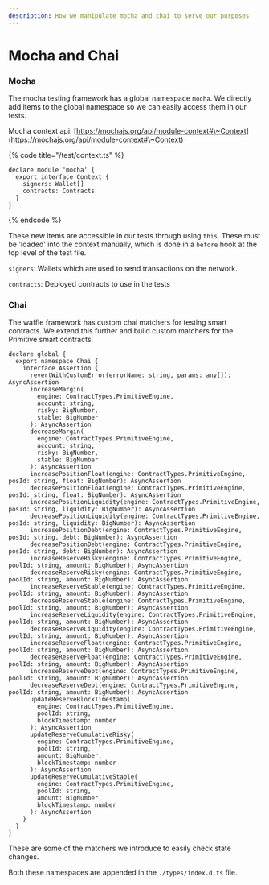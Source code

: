 ```yaml
---
description: How we manipulate mocha and chai to serve our purposes
---
```


# Mocha and Chai

### Mocha

The mocha testing framework has a global namespace `mocha`. We directly add items to the global namespace so we can easily access them in our tests.

Mocha context api: [https://mochajs.org/api/module-context#\~Context](https://mochajs.org/api/module-context#\~Context)

{% code title="/test/context.ts" %}
```
declare module 'mocha' {
  export interface Context {
    signers: Wallet[]
    contracts: Contracts
  }
}
```
{% endcode %}

These new items are accessible in our tests through using `this`. These must be 'loaded' into the context manually, which is done in a `before` hook at the top level of the test file.

`signers`: Wallets which are used to send transactions on the network.

`contracts`: Deployed contracts to use in the tests



### Chai

The waffle framework has custom chai matchers for testing smart contracts. We extend this further and build custom matchers for the Primitive smart contracts.

```
declare global {
  export namespace Chai {
    interface Assertion {
      revertWithCustomError(errorName: string, params: any[]): AsyncAssertion
      increaseMargin(
        engine: ContractTypes.PrimitiveEngine,
        account: string,
        risky: BigNumber,
        stable: BigNumber
      ): AsyncAssertion
      decreaseMargin(
        engine: ContractTypes.PrimitiveEngine,
        account: string,
        risky: BigNumber,
        stable: BigNumber
      ): AsyncAssertion
      increasePositionFloat(engine: ContractTypes.PrimitiveEngine, posId: string, float: BigNumber): AsyncAssertion
      decreasePositionFloat(engine: ContractTypes.PrimitiveEngine, posId: string, float: BigNumber): AsyncAssertion
      increasePositionLiquidity(engine: ContractTypes.PrimitiveEngine, posId: string, liquidity: BigNumber): AsyncAssertion
      decreasePositionLiquidity(engine: ContractTypes.PrimitiveEngine, posId: string, liquidity: BigNumber): AsyncAssertion
      increasePositionDebt(engine: ContractTypes.PrimitiveEngine, posId: string, debt: BigNumber): AsyncAssertion
      decreasePositionDebt(engine: ContractTypes.PrimitiveEngine, posId: string, debt: BigNumber): AsyncAssertion
      increaseReserveRisky(engine: ContractTypes.PrimitiveEngine, poolId: string, amount: BigNumber): AsyncAssertion
      decreaseReserveRisky(engine: ContractTypes.PrimitiveEngine, poolId: string, amount: BigNumber): AsyncAssertion
      increaseReserveStable(engine: ContractTypes.PrimitiveEngine, poolId: string, amount: BigNumber): AsyncAssertion
      decreaseReserveStable(engine: ContractTypes.PrimitiveEngine, poolId: string, amount: BigNumber): AsyncAssertion
      increaseReserveLiquidity(engine: ContractTypes.PrimitiveEngine, poolId: string, amount: BigNumber): AsyncAssertion
      decreaseReserveLiquidity(engine: ContractTypes.PrimitiveEngine, poolId: string, amount: BigNumber): AsyncAssertion
      increaseReserveFloat(engine: ContractTypes.PrimitiveEngine, poolId: string, amount: BigNumber): AsyncAssertion
      decreaseReserveFloat(engine: ContractTypes.PrimitiveEngine, poolId: string, amount: BigNumber): AsyncAssertion
      increaseReserveDebt(engine: ContractTypes.PrimitiveEngine, poolId: string, amount: BigNumber): AsyncAssertion
      decreaseReserveDebt(engine: ContractTypes.PrimitiveEngine, poolId: string, amount: BigNumber): AsyncAssertion
      updateReserveBlockTimestamp(
        engine: ContractTypes.PrimitiveEngine,
        poolId: string,
        blockTimestamp: number
      ): AsyncAssertion
      updateReserveCumulativeRisky(
        engine: ContractTypes.PrimitiveEngine,
        poolId: string,
        amount: BigNumber,
        blockTimestamp: number
      ): AsyncAssertion
      updateReserveCumulativeStable(
        engine: ContractTypes.PrimitiveEngine,
        poolId: string,
        amount: BigNumber,
        blockTimestamp: number
      ): AsyncAssertion
    }
  }
}
```

These are some of the matchers we introduce to easily check state changes.



Both these namespaces are appended in the `./types/index.d.ts` file.
